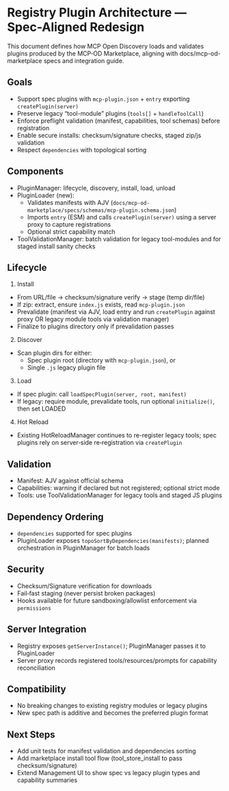 # Registry Plugin Architecture — Spec-Aligned Redesign

This document defines how MCP Open Discovery loads and validates plugins produced by the MCP‑OD Marketplace, aligning with docs/mcp-od-marketplace specs and integration guide.

## Goals

- Support spec plugins with `mcp-plugin.json` + `entry` exporting `createPlugin(server)`
- Preserve legacy “tool-module” plugins (`tools[]` + `handleToolCall`)
- Enforce preflight validation (manifest, capabilities, tool schemas) before registration
- Enable secure installs: checksum/signature checks, staged zip/js validation
- Respect `dependencies` with topological sorting

## Components

- PluginManager: lifecycle, discovery, install, load, unload
- PluginLoader (new):
  - Validates manifests with AJV (`docs/mcp-od-marketplace/specs/schemas/mcp-plugin.schema.json`)
  - Imports `entry` (ESM) and calls `createPlugin(server)` using a server proxy to capture registrations
  - Optional strict capability match
- ToolValidationManager: batch validation for legacy tool-modules and for staged install sanity checks

## Lifecycle

1. Install

- From URL/file → checksum/signature verify → stage (temp dir/file)
- If zip: extract, ensure `index.js` exists, read `mcp-plugin.json`
- Prevalidate (manifest via AJV, load entry and run `createPlugin` against proxy OR legacy module tools via validation manager)
- Finalize to plugins directory only if prevalidation passes

2. Discover

- Scan plugin dirs for either:
  - Spec plugin root (directory with `mcp-plugin.json`), or
  - Single `.js` legacy plugin file

3. Load

- If spec plugin: call `loadSpecPlugin(server, root, manifest)`
- If legacy: require module, prevalidate tools, run optional `initialize()`, then set LOADED

4. Hot Reload

- Existing HotReloadManager continues to re-register legacy tools; spec plugins rely on server‑side re‑registration via `createPlugin`

## Validation

- Manifest: AJV against official schema
- Capabilities: warning if declared but not registered; optional strict mode
- Tools: use ToolValidationManager for legacy tools and staged JS plugins

## Dependency Ordering

- `dependencies` supported for spec plugins
- PluginLoader exposes `topoSortByDependencies(manifests)`; planned orchestration in PluginManager for batch loads

## Security

- Checksum/Signature verification for downloads
- Fail‑fast staging (never persist broken packages)
- Hooks available for future sandboxing/allowlist enforcement via `permissions`

## Server Integration

- Registry exposes `getServerInstance()`; PluginManager passes it to PluginLoader
- Server proxy records registered tools/resources/prompts for capability reconciliation

## Compatibility

- No breaking changes to existing registry modules or legacy plugins
- New spec path is additive and becomes the preferred plugin format

## Next Steps

- Add unit tests for manifest validation and dependencies sorting
- Add marketplace install tool flow (tool_store_install to pass checksum/signature)
- Extend Management UI to show spec vs legacy plugin types and capability summaries
